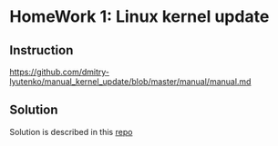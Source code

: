 # HomeWork 1: Linux kernel update

## Instruction

https://github.com/dmitry-lyutenko/manual_kernel_update/blob/master/manual/manual.md

## Solution

Solution is described in this [repo](https://github.com/vscoder/manual_kernel_update)
